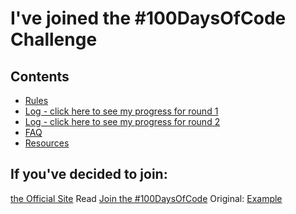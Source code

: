 # I've joined the #100DaysOfCode Challenge

## Contents

* [Rules](rules.md)
* [Log - click here to see my progress for round 1](r1-log.md)
* [Log - click here to see my progress for round 2](r2-log.md)
* [FAQ](FAQ.md)
* [Resources](resources.md)

## If you've decided to join:
[the Official Site](http://100daysofcode.com/)
Read [Join the #100DaysOfCode](https://medium.freecodecamp.com/join-the-100daysofcode-556ddb4579e4)
Original: [Example](https://github.com/Kallaway/100-days-kallaway-log)
